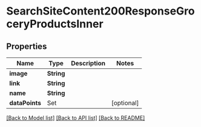 # SearchSiteContent200ResponseGroceryProductsInner

## Properties
Name | Type | Description | Notes
------------ | ------------- | ------------- | -------------
**image** | **String** |  | 
**link** | **String** |  | 
**name** | **String** |  | 
**dataPoints** | Set<SearchSiteContent200ResponseGroceryProductsInnerDataPointsInner> |  | [optional] 

[[Back to Model list]](../README.md#documentation-for-models) [[Back to API list]](../README.md#documentation-for-api-endpoints) [[Back to README]](../README.md)


